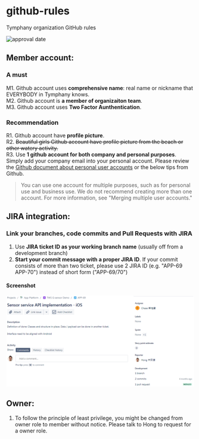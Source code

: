 # github-rules
Tymphany organization GitHub rules

![approval date](https://img.shields.io/badge/approval%20date-2020.9.29-brightgreen)

## Member account:
### A must
M1. Github account uses **comprehensive name**: real name or nickname that EVERYBODY in Tymphany knows.  
M2. Github account is **a member of organizaiton team**.  
M3. Github account uses **Two Factor Aunthentication**.

### Recommendation
R1. Github account have **profile picture**.  
R2. ~~Beautiful girls Github account have profile picture from the beach or other watery activity.~~\
R3. Use **1 github account for both company and personal purposes**. Simply add your company email into your personal account. Please review the [Github document about personal user accounts](https://docs.github.com/en/github/getting-started-with-github/types-of-github-accounts#personal-user-accounts) or the below tips from Github.
> You can use one account for multiple purposes, such as for personal use and business use. We do not recommend creating more than one account. For more information, see "Merging multiple user accounts."

## JIRA integration:

### Link your branches, code commits and Pull Requests with JIRA
1. Use **JIRA ticket ID as your working branch name** (usually off from a development branch)
2. **Start your commit message with a proper JIRA ID**. If your commit consists of more than two ticket, please use 2 JIRA ID (e.g. "APP-69 APP-70") instead of short form ("APP-69/70")

#### Screenshot
![JIRA Integration Screenshot](/app-69.PNG?raw=true "JIRA Integration Screenshot")

## Owner:
1. To follow the principle of least privilege, you might be changed from owner role to member without notice. Please talk to Hong to request for a owner role.
